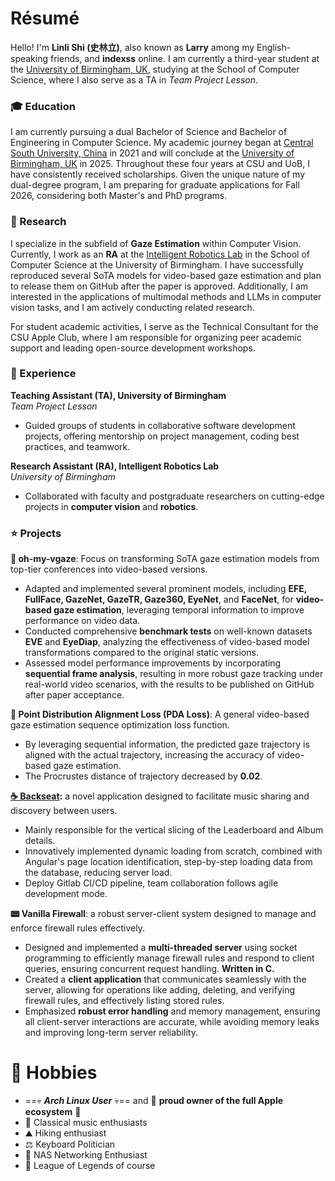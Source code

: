 # Résumé
Hello! I'm **Linli Shi (史林立)**, also known as **Larry** among my English-speaking friends, and **indexss** online. I am currently a third-year student at the [University of Birmingham, UK](https://www.birmingham.ac.uk/), studying at the School of Computer Science, where I also serve as a TA in *Team Project Lesson*.

### 🎓 Education  
I am currently pursuing a dual Bachelor of Science and Bachelor of Engineering in Computer Science. My academic journey began at [Central South University, China](https://www.csu.edu.cn/) in 2021 and will conclude at the [University of Birmingham, UK](https://www.birmingham.ac.uk/) in 2025. Throughout these four years at CSU and UoB, I have consistently received scholarships. Given the unique nature of my dual-degree program, I am preparing for graduate applications for Fall 2026, considering both Master's and PhD programs.

### 🔬 Research
I specialize in the subfield of **Gaze Estimation** within Computer Vision. Currently, I work as an **RA** at the [Intelligent Robotics Lab](https://hyungjinchang.wordpress.com) in the School of Computer Science at the University of Birmingham. I have successfully reproduced several SoTA models for video-based gaze estimation and plan to release them on GitHub after the paper is approved. Additionally, I am interested in the applications of multimodal methods and LLMs in computer vision tasks, and I am actively conducting related research.

For student academic activities, I serve as the Technical Consultant for the CSU Apple Club, where I am responsible for organizing peer academic support and leading open-source development workshops.

### 💼 Experience
**Teaching Assistant (TA), University of Birmingham**  
_Team Project Lesson_
- Guided groups of students in collaborative software development projects, offering mentorship on project management, coding best practices, and teamwork.

**Research Assistant (RA), Intelligent Robotics Lab**  
_University of Birmingham_
- Collaborated with faculty and postgraduate researchers on cutting-edge projects in **computer vision** and **robotics**.
### ⭐ Projects
**🤖 oh-my-vgaze**: Focus on transforming SoTA gaze estimation models from top-tier conferences into video-based versions.
- Adapted and implemented several prominent models, including **EFE, FullFace, GazeNet, GazeTR, Gaze360, EyeNet**, and **FaceNet**, for **video-based gaze estimation**, leveraging temporal information to improve performance on video data.
- Conducted comprehensive **benchmark tests** on well-known datasets **EVE** and **EyeDiap**, analyzing the effectiveness of video-based model transformations compared to the original static versions.
- Assessed model performance improvements by incorporating **sequential frame analysis**, resulting in more robust gaze tracking under real-world video scenarios, with the results to be published on GitHub after paper acceptance.

**🤖 Point Distribution Alignment Loss (PDA Loss)**: A general video-based gaze estimation sequence optimization loss function.
- By leveraging sequential information, the predicted gaze trajectory is aligned with the actual trajectory, increasing the accuracy of video-based gaze estimation.
- The Procrustes distance of trajectory decreased by **0.02**.


**[☕ Backseat](https://github.com/indexss/Backseat):** a novel application designed to facilitate music sharing and discovery between users.
- Mainly responsible for the vertical slicing of the Leaderboard and Album details.
- Innovatively implemented dynamic loading from scratch, combined with Angular's page location identification, step-by-step loading data from the database, reducing server load.
- Deploy Gitlab CI/CD pipeline, team collaboration follows agile development mode.

**📟 Vanilla Firewall**: a robust server-client system designed to manage and enforce firewall rules effectively.
- Designed and implemented a **multi-threaded server** using socket programming to efficiently manage firewall rules and respond to client queries, ensuring concurrent request handling. **Written in C.**
- Created a **client application** that communicates seamlessly with the server, allowing for operations like adding, deleting, and verifying firewall rules, and effectively listing stored rules.
- Emphasized **robust error handling** and memory management, ensuring all client-server interactions are accurate, while avoiding memory leaks and improving long-term server reliability.

# 🎉 Hobbies
- ==💀 ***Arch Linux User*** 💀== and 🌼 **proud owner of the full Apple ecosystem** 🌼
- 🎻 Classical music enthusiasts
- ⛰️ Hiking enthusiast
- ⚖️ Keyboard Politician
- 📡 NAS Networking Enthusiast
- 👾 League of Legends of course






